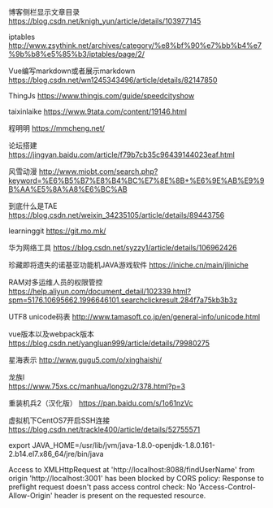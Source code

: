 
博客侧栏显示文章目录
https://blog.csdn.net/knigh_yun/article/details/103977145

iptables
http://www.zsythink.net/archives/category/%e8%bf%90%e7%bb%b4%e7%9b%b8%e5%85%b3/iptables/page/2/

Vue编写markdown或者展示markdown
https://blog.csdn.net/wn1245343496/article/details/82147850

ThingJs
https://www.thingjs.com/guide/speedcityshow

taixinlaike
https://www.9tata.com/content/19146.html

程明明
https://mmcheng.net/

论坛搭建
https://jingyan.baidu.com/article/f79b7cb35c96439144023eaf.html

风雪动漫
http://www.miobt.com/search.php?keyword=%E6%B5%B7%E8%B4%BC%E7%8E%8B+%E6%9E%AB%E9%9B%AA%E5%8A%A8%E6%BC%AB

到底什么是TAE
https://blog.csdn.net/weixin_34235105/article/details/89443756

learninggit
https://git.mo.mk/

华为网络工具
https://blog.csdn.net/syzzy1/article/details/106962426


珍藏即将遗失的诺基亚功能机JAVA游戏软件
https://iniche.cn/main/jliniche


RAM对多运维人员的权限管控
https://help.aliyun.com/document_detail/102339.html?spm=5176.10695662.1996646101.searchclickresult.284f7a75kb3b3z


UTF8
unicode码表
http://www.tamasoft.co.jp/en/general-info/unicode.html

vue版本以及webpack版本
https://blog.csdn.net/yangluan999/article/details/79980275



星海表示
http://www.gugu5.com/o/xinghaishi/

龙族l    
https://www.75xs.cc/manhua/longzu2/378.html?p=3

重装机兵2（汉化版）
https://pan.baidu.com/s/1o61nzVc

虚拟机下CentOS7开启SSH连接
https://blog.csdn.net/trackle400/article/details/52755571

export JAVA_HOME=/usr/lib/jvm/java-1.8.0-openjdk-1.8.0.161-2.b14.el7.x86_64/jre/bin/java


Access to XMLHttpRequest at 'http://localhost:8088/findUserName' from origin 'http://localhost:3001' has been blocked by CORS policy: Response to preflight request doesn't pass access control check: No 'Access-Control-Allow-Origin' header is present on the requested resource.
